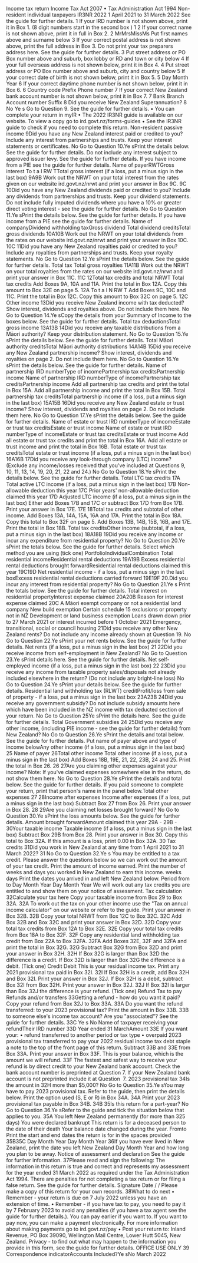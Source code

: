 Income tax return Income Tax Act 2007 • Tax Administration Act 1994 Non-resident individual taxpayers IR3NR 2022 1 April 2021 to 31 March 2022 See the guide for further details. 1 If your IRD number is not shown above, print it in Box 1. (8 digit numbers start in the second box ) 1 2 If your correct name is not shown above, print it in full in Box 2. 2 MrMrsMissMs Put first names above and surname below 3 If your correct postal address is not shown above, print the full address in Box 3. Do not print your tax preparers address here. See the guide for further details. 3 Put street address or PO Box number above and suburb, box lobby or RD and town or city below 4 If your full overseas address is not shown below, print it in Box 4. 4 Put street address or PO Box number above and suburb, city and country below 5 If your correct date of birth is not shown below, print it in Box 5. 5 Day Month Year 6 If your correct daytime phone number is not shown below, print it in Box 6. 6 Country code Prefix Phone number 7 If your correct New Zealand bank account number is not shown below, print it in Box 7. 7 Bank Branch Account number Suffix 8 Did you receive New Zealand Superannuation? 8 No Ye s Go to Question 9. See the guide for further details. • You can complete your return in myIR • The 2022 IR3NR guide is available on our website. To view a copy go to ird.govt.nz/forms-guides • See the IR3NR guide to check if you need to complete this return. Non-resident passive income 9Did you have any New Zealand interest paid or credited to you? Include any interest from partnerships and trusts. Keep your interest statements or certificates. No Go to Question 10.Ye sPrint the details below. See the guide for further details. Do not include any interest subject to approved issuer levy. See the guide for further details. If you have income from a PIE see the guide for further details. Name of payerRWTGross interest To t a l RW TTotal gross interest (if a loss, put a minus sign in the last box) 9A9B Work out the NRWT on your total interest from the rates given on our website ird.govt.nz/nrwt and print your answer in Box 9C. 9C 10Did you have any New Zealand dividends paid or credited to you? Include any dividends from partnerships and trusts. Keep your dividend statements. Do not include fully imputed dividends where you have a 10% or greater direct voting interest - see the guide for further details. No Go to Question 11.Ye sPrint the details below. See the guide for further details. If you have income from a PIE see the guide for further details. Name of companyDividend withholding taxGross dividend Total dividend creditsTotal gross dividends 10A10B Work out the NRWT on your total dividends from the rates on our website ird.govt.nz/nrwt and print your answer in Box 10C. 10C 11Did you have any New Zealand royalties paid or credited to you? Include any royalties from partnerships and trusts. Keep your royalty statements. No Go to Question 12.Ye sPrint the details below. See the guide for further details. Total tax Total gross royalties 11A11B Work out the NRWT on your total royalties from the rates on our website ird.govt.nz/nrwt and print your answer in Box 11C. 11C 12Total tax credits and total NRWT Total tax credits Add Boxes 9A, 10A and 11A. Print the total in Box 12A. Copy this amount to Box 32E on page 5. 12A To t a l N RW T Add Boxes 9C, 10C and 11C. Print the total in Box 12C. Copy this amount to Box 32C on page 5. 12C Other income 13Did you receive New Zealand income with tax deducted? Show interest, dividends and royalties above. Do not include them here. No Go to Question 14.Ye sCopy the details from your Summary of Income to the boxes below. See the guide for further details. Total tax deductionsTotal gross income 13A13B 14Did you receive any taxable distributions from a Māori authority? Keep your distribution statement. No Go to Question 15.Ye sPrint the details below. See the guide for further details. Total Māori authority creditsTotal Māori authority distributions 14A14B 15Did you receive any New Zealand partnership income? Show interest, dividends and royalties on page 2. Do not include them here. No Go to Question 16.Ye sPrint the details below. See the guide for further details. Name of partnership IRD numberType of incomePartnership tax creditsPartnership income Name of partnership IRD numberType of incomePartnership tax creditsPartnership income Add all partnership tax credits and print the total in Box 15A. Add all partnership income and print the total in Box 15B. Total partnership tax creditsTotal partnership income (if a loss, put a minus sign in the last box) 15A15B 16Did you receive any New Zealand estate or trust income? Show interest, dividends and royalties on page 2. Do not include them here. No Go to Question 17.Ye sPrint the details below. See the guide for further details. Name of estate or trust IRD numberType of incomeEstate or trust tax creditsEstate or trust income Name of estate or trust IRD numberType of incomeEstate or trust tax creditsEstate or trust income Add all estate or trust tax credits and print the total in Box 16A. Add all estate or trust income and print the total in Box 16B. Total estate or trust tax creditsTotal estate or trust income (if a loss, put a minus sign in the last box) 16A16B 17Did you receive any look-through company (LTC) income? (Exclude any income/losses received that you've included at Questions 9, 10, 11, 13, 14, 19, 20, 21, 22 and 24.) No Go to Question 18.Ye sPrint the details below. See the guide for further details. Total LTC tax credits 17A Total active LTC income (if a loss, put a minus sign in the last box) 17B Non-allowable deduction this year 17C Prior years' non-allowable deduction claimed this year 17D Adjusted LTC income (if a loss, put a minus sign in the last box) Either add Boxes 17B and 17C or subtract Box 17D from Box 17B. Print your answer in Box 17E. 17E 18Total tax credits and subtotal of other income. Add Boxes 13A, 14A, 15A, 16A and 17A. Print the total in Box 18A. Copy this total to Box 32F on page 5. Add Boxes 13B, 14B, 15B, 16B, and 17E. Print the total in Box 18B. Total tax creditsOther income (subtotal, if a loss, put a minus sign in the last box) 18A18B 19Did you receive any income or incur any expenditure from residential property? No Go to Question 20.Ye sPrint the totals below. See the guide for further details. Select which method you are using (tick one) PortfolioIndividualCombination Total residential incomeResidential rental deductions 19A19B Excess residential rental deductions brought forwardResidential rental deductions claimed this year 19C19D Net residential income - if a loss, put a minus sign in the last boxExcess residential rental deductions carried forward 19E19F 20.Did you incur any interest from residential property? No Go to Question 21.Ye s Print the totals below. See the guide for further details. Total interest on residential propertyInterest expense claimed 20A20B Reason for interest expense claimed 20C A Māori exempt company or not a residential land company New build exemption Certain schedule 15 exclusions or property not in NZ Development or land business exemption Loans drawn down prior to 27 March 2021 or interest incurred before 1 October 2021 Emergency, transitional, social or council housing 21Did you receive any other New Zealand rents? Do not include any income already shown at Question 19. No Go to Question 22.Ye sPrint your net rents below. See the guide for further details. Net rents (if a loss, put a minus sign in the last box) 21 22Did you receive income from self-employment in New Zealand? No Go to Question 23.Ye sPrint details here. See the guide for further details. Net self-employed income (if a loss, put a minus sign in the last box) 22 23Did you receive any income from taxable property sales/disposals not already included elsewhere in the return? (Do not include any bright-line loss) No Go to Question 24.Ye sPrint your details below. See the guide for further details. Residential land withholding tax (RLWT) creditProfit/loss from sale of property - if a loss, put a minus sign in the last box 23A23B 24Did you receive any government subsidy? Do not include subsidy amounts here which have been included in the NZ income with tax deducted section of your return. No Go to Question 25Ye sPrint the details here. See the guide for further details. Total Government subsidies 24 25Did you receive any other income, (including PIE income - see the guide for further details) from New Zealand? No Go to Question 26.Ye sPrint the details and total below. See the guide for further details. Put name of payer above and type of income belowAny other income (if a loss, put a minus sign in the last box) 25 Name of payer 26Total other income Total other income (if a loss, put a minus sign in the last box) Add Boxes 18B, 19E, 21, 22, 23B, 24 and 25. Print the total in Box 26. 26 27Are you claiming other expenses against your income? Note: If you've claimed expenses somewhere else in the return, do not show them here. No Go to Question 28.Ye sPrint the details and total below. See the guide for further details. If you paid someone to complete your return, print that person's name in the panel below.Total other expenses 27 28Income after expenses Income after expenses (if a loss, put a minus sign in the last box) Subtract Box 27 from Box 26. Print your answer in Box 28. 28 29Are you claiming net losses brought forward? No Go to Question 30.Ye sPrint the loss amounts below. See the guide for further details. Amount brought forwardAmount claimed this year 29A - 29B - 30Your taxable income Taxable income (if a loss, put a minus sign in the last box) Subtract Box 29B from Box 28. Print your answer in Box 30. Copy this total to Box 32A. If this amount is a loss, print 0.00 in Box 32A. 30 Tax credits 31Did you work in New Zealand at any time from 1 April 2021 to 31 March 2022? 31 No Go to Question 32.Ye s You may be entitled to a tax credit. Please answer the questions below so we can work out the amount of your tax credit. Print the amount of income earned. Print the number of weeks and days you worked in New Zealand to earn this income. weeks days Print the dates you arrived in and left New Zealand below. Period from to Day Month Year Day Month Year We will work out any tax credits you are entitled to and show them on your notice of assessment. Tax calculation 32Calculate your tax here Copy your taxable income from Box 29 to Box 32A. 32A To work out the tax on your other income use the "Tax on annual income calculator" on our website or refer to the guide. Print your answer in Box 32B. 32B Copy your total NRWT from Box 12C to Box 32C. 32C Add Box 32B and Box 32C and print your answer in Box 32D. 32D Copy your total tax credits from Box 12A to Box 32E. 32E Copy your total tax credits from Box 18A to Box 32F. 32F Copy any residential land withholding tax credit from Box 22A to Box 32FA. 32FA Add Boxes 32E, 32F and 32FA and print the total in Box 32G. 32G Subtract Box 32G from Box 32D and print your answer in Box 32H. 32H If Box 32G is larger than Box 32D the difference is a credit. If Box 32D is larger than Box 32G the difference is a debit. (Tick one) Credit Debit This is your residual income tax. Print any 2021 provisional tax paid in Box 32I. 32I If Box 32H is a credit, add Box 32H and Box 32I. Print your answer in Box 32J. If Box 32H is a debit, subtract Box 32I from Box 32H. Print your answer in Box 32J. 32J If Box 32I is larger than Box 32J the difference is your refund. (Tick one) Refund Tax to pay Refunds and/or transfers 33Getting a refund - how do you want it paid? Copy your refund from Box 32J to Box 33A. 33A Do you want the refund transferred: to your 2023 provisional tax? Print the amount in Box 33B. 33B to someone else's income tax account? Are you "associated"? See the guide for further details. 33C Ye s No Name of taxpayer receiving your refundTheir IRD number 33D Year ended 31 MarchAmount 33E If you want your: • refund transferred to another period or tax type • overpaid 2023 provisional tax transferred to pay your 2022 residual income tax debt staple a note to the top of the front page of this return. Subtract 33B and 33E from Box 33A. Print your answer in Box 33F. This is your balance, which is the amount we will refund. 33F The fastest and safest way to receive your refund is by direct credit to your New Zealand bank account. Check the bank account number is preprinted at Question 7. If your New Zealand bank account is not preprinted include it at Question  7. 2023 provisional tax 34Is the amount in 32H more than $5,000? No Go to Question 35.Ye sYou may have to pay 2023 provisional tax. Refer to the guide, then print the details below. Print the option used (S, E or R) in Box 34A. 34A Print your 2023 provisional tax payable in Box 34B. 34B 35Is this return for a part-year? No Go to Question 36.Ye sRefer to the guide and tick the situation below that applies to you. 35A You left New Zealand permanently (for more than 325 days) You were declared bankrupt This return is for a deceased person to the date of their death Your balance date changed during the year. Fromto Print the start and end dates the return is for in the spaces provided 35B35C Day Month Year Day Month Year 36If you have ever lived in New Zealand, print the date you left New Zealand Day Month Year and how long you plan to be away. Notice of assessment and declaration See the guide for further information. 37Please read and sign the following: The information in this return is true and correct and represents my assessment for the year ended 31 March 2022 as required under the Tax Administration Act 1994. There are penalties for not completing a tax return or for filing a false return. See the guide for further details. Signature Date / / Please make a copy of this return for your own records. 38What to do next • Remember - your return is due on 7 July 2022 unless you have an extension of time. • Remember - if you have tax to pay, you need to pay it by 7 February 2023 to avoid any penalties (if you have a tax agent see the guide for further details.). You can pay earlier if you want to. If you want to pay now, you can make a payment electronically. For more information about making payments go to ird.govt.nz/pay • Post your return to: Inland Revenue, PO Box 39090, Wellington Mail Centre, Lower Hutt 5045, New Zealand. Privacy - to find out what may happen to the information you provide in this form, see the guide for further details. OFFICE USE ONLY 39 Correspondence indicatorAccounts Included?Ye sNo March 2022